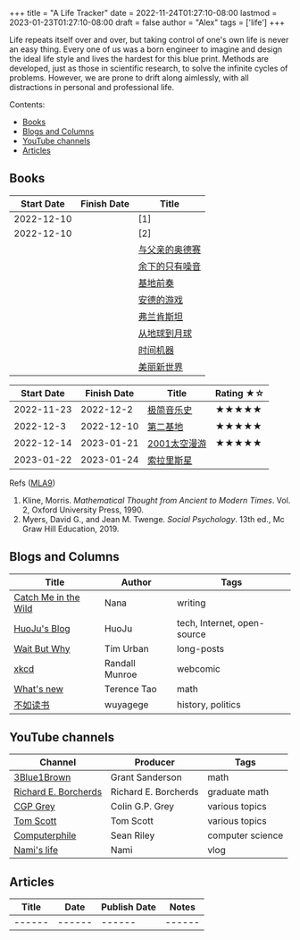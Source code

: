 +++
title   = "A Life Tracker"
date    = 2022-11-24T01:27:10-08:00
lastmod = 2023-01-23T01:27:10-08:00
draft   = false
author  = "Alex"
tags    = ['life']
+++

Life repeats itself over and over, but taking control of one's own life is never an easy thing. Every one of us was a born engineer to imagine and design the ideal life style and lives the hardest for this blue print. Methods are developed, just as those in scientific research, to solve the infinite cycles of problems. However, we are prone to drift along aimlessly, with all distractions in personal and professional life. 

Contents:
* [Books](#books)
* [Blogs and Columns](#blogs-and-columns)
* [YouTube channels](#youtube-channels)
* [Articles](#articles)

## Books
| Start Date | Finish Date | Title                                                       |
|------------|-------------|-------------------------------------------------------------|
| 2022-12-10 |             | [1]                                                         |
| 2022-12-10 |             | [2]                                                         |
|            |             | [与父亲的奥德赛](https://book.douban.com/subject/35778225/) |
|            |             | [余下的只有噪音](https://book.douban.com/subject/34978358/) |
|            |             | [基地前奏](https://book.douban.com/subject/26389893/)       |
|            |             | [安德的游戏](https://book.douban.com/subject/26389893/)     |
|            |             | [弗兰肯斯坦](https://book.douban.com/subject/35178089/)     |
|            |             | [从地球到月球](https://book.douban.com/subject/3198682/)    |
|            |             | [时间机器](https://book.douban.com/subject/34994960/)       |
|            |             | [美丽新世界](https://book.douban.com/subject/27002046/)     |


| Start Date | Finish Date | Title                                                     | Rating ★☆ |
|------------|-------------|-----------------------------------------------------------|-----------|
| 2022-11-23 | 2022-12-2   | [极简音乐史](https://book.douban.com/subject/27085977/)   | ★★★★★     |
| 2022-12-3  | 2022-12-10  | [第二基地](https://book.douban.com/subject/26389894/)     | ★★★★★     |
| 2022-12-14 | 2023-01-21  | [2001太空漫游](https://book.douban.com/subject/30471298/) | ★★★★★     |
| 2023-01-22 | 2023-01-24  | [索拉里斯星](https://book.douban.com/subject/35049755/)   |           |

Refs ([MLA9](https://owl.purdue.edu/owl/research_and_citation/mla_style/mla_formatting_and_style_guide/mla_works_cited_page_books.html))
1.  Kline, Morris. _Mathematical Thought from Ancient to Modern Times_. Vol. 2, Oxford University Press, 1990.
2.  Myers, David G., and Jean M. Twenge. _Social Psychology_. 13th ed., Mc Graw Hill Education, 2019.

## Blogs and Columns
| Title                                                      | Author         | Tags                        |
|------------------------------------------------------------|----------------|-----------------------------|
| [Catch Me in the Wild](https://nananadanada.substack.com/) | Nana           | writing                     |
| [HuoJu's Blog](https://jhuo.ca/)                           | HuoJu          | tech, Internet, open-source |
| [Wait But Why](https://waitbutwhy.com/)                    | Tim Urban      | long-posts                  |
| [xkcd](https://xkcd.com/)                                  | Randall Munroe | webcomic                    |
| [What's new](https://terrytao.wordpress.com/)              | Terence Tao    | math                        |
| [不如读书](https://wuyagege.substack.com/)                 | wuyagege       | history, politics           |

## YouTube channels
| Channel                                                                 | Producer             | Tags             |
|-------------------------------------------------------------------------|----------------------|------------------|
| [3Blue1Brown](https://www.youtube.com/@3blue1brown)                     | Grant Sanderson      | math             |
| [Richard E. Borcherds](https://www.youtube.com/@richarde.borcherds7998) | Richard E. Borcherds | graduate math    |
| [CGP Grey](https://www.youtube.com/@CGPGrey)                            | Colin G.P. Grey      | various topics   |
| [Tom Scott](https://www.youtube.com/@TomScottGo)                        | Tom Scott            | various topics   |
| [Computerphile](https://www.youtube.com/@Computerphile)                 | Sean Riley           | computer science |
| [Nami's life](https://www.youtube.com/@naminokurashi)                   | Nami                 | vlog             |

## Articles
| Title  | Date   | Publish Date | Notes  |
|--------|--------|--------------|--------|
| ------ | ------ | ------       | ------ |
